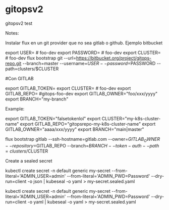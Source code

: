 # gitopsv2
gitopsv2 test


Notes:

Instalar flux en un git provider que no sea gitlab o github. Ejemplo bitbucket

export USER=<user-name>   # foo-dev
export PASSWORD=<user-password>   # foo-dev
export CLUSTER=<k8s-cluster-name>   # foo-dev
flux bootstrap git --url=https://bitbucket.org/project/gitops-repo.git --branch=master --username=$USER --password=$PASSWORD --path=clusters/$CLUSTER


#Con GITLAB 

export GITLAB_TOKEN=<gitlab-token>
export CLUSTER=<k8s-cluster-name>     # foo-dev
export GITLAB_REPO=<gitlab-repo-name> #gitops-foo-dev
export GITLAB_OWNER="foo/xxx/yyyy"
export BRANCH="my-branch"

Example:
  
export GITLAB_TOKEN="falsetokenlol"
export CLUSTER="my-k8s-cluster-name" 
export GITLAB_REPO="gitopsrepo-my-k8s-cluster-name"
export GITLAB_OWNER="aaaa/xxx/yyyy"
export BRANCH="main|master"
  
flux bootstrap gitlab --ssh-hostname=gitlab.com --owner=$GITLAB_OWNER --repository=$GITLAB_REPO --branch=$BRANCH --token-auth --path=clusters/$CLUSTER
  
Create a sealed secret


kubectl create secret -n default generic my-secret --from-literal='ADMIN_USER=admin' --from-literal='ADMIN_PWD=Password' --dry-run=client -o json | kubeseal -o yaml > my-secret.sealed.yaml

kubectl create secret -n default generic my-secret --from-literal='ADMIN_USER=admin' --from-literal='ADMIN_PWD=Password' --dry-run=client -o yaml | kubeseal -o yaml > my-secret.sealed.yaml


